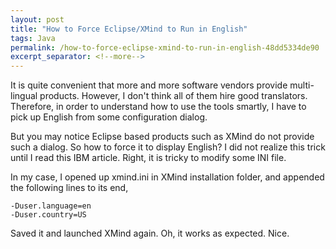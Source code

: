 ```yaml
---
layout: post
title: "How to Force Eclipse/XMind to Run in English"
tags: Java
permalink: /how-to-force-eclipse-xmind-to-run-in-english-48dd5334de90
excerpt_separator: <!--more-->
---
```

It is quite convenient that more and more software vendors provide multi-lingual products. However, I don't think all of them hire good translators. Therefore, in order to understand how to use the tools smartly, I have to pick up English from some configuration dialog.

But you may notice Eclipse based products such as XMind do not provide such a dialog. So how to force it to display English? I did not realize this trick until I read this IBM article. Right, it is tricky to modify some INI file.

In my case, I opened up xmind.ini in XMind installation folder, and appended the following lines to its end,

``` text
-Duser.language=en
-Duser.country=US
```

Saved it and launched XMind again. Oh, it works as expected. Nice.
<!--more-->